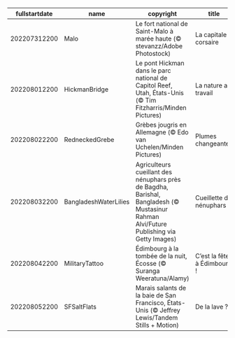 |fullstartdate|name|copyright|title|image|
|--|--|--|--|--|
202207312200|Malo|Le fort national de Saint-Malo à marée haute (© stevanzz/Adobe Photostock)|La capitale corsaire|![](/fr-FR/2022/08/202207312200Malo.jpg)|
202208012200|HickmanBridge|Le pont Hickman dans le parc national de Capitol Reef, Utah, États-Unis (© Tim Fitzharris/Minden Pictures)|La nature au travail|![](/fr-FR/2022/08/202208012200HickmanBridge.jpg)|
202208022200|RedneckedGrebe|Grèbes jougris en Allemagne (© Edo van Uchelen/Minden Pictures)|Plumes changeantes|![](/fr-FR/2022/08/202208022200RedneckedGrebe.jpg)|
202208032200|BangladeshWaterLilies|Agriculteurs cueillant des nénuphars près de Bagdha, Barishal, Bangladesh (© Mustasinur Rahman Alvi/Future Publishing via Getty Images)|Cueillette de nénuphars|![](/fr-FR/2022/08/202208032200BangladeshWaterLilies.jpg)|
202208042200|MilitaryTattoo|Édimbourg à la tombée de la nuit, Écosse (© Suranga Weeratuna/Alamy)|C’est la fête à Édimbourg !|![](/fr-FR/2022/08/202208042200MilitaryTattoo.jpg)|
202208052200|SFSaltFlats|Marais salants de la baie de San Francisco, États-Unis (© Jeffrey Lewis/Tandem Stills + Motion)|De la lave ?|![](/fr-FR/2022/08/202208052200SFSaltFlats.jpg)|
